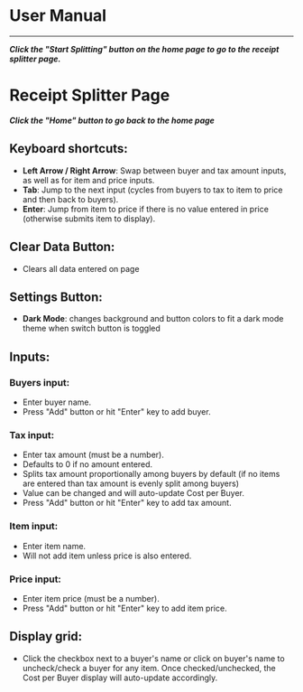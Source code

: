 # **User Manual**
____________________________________________________________________


***Click the "Start Splitting" button on the home page to go to the receipt splitter page.***



# Receipt Splitter Page
***Click the "Home" button to go back to the home page***
  


## Keyboard shortcuts:
- **Left Arrow / Right Arrow**: Swap between buyer and tax amount inputs, as well as for item and price inputs.
- **Tab**: Jump to the next input (cycles from buyers to tax to item to price and then back to buyers).
- **Enter**: Jump from item to price if there is no value entered in price (otherwise submits item to display).



## Clear Data Button:
- Clears all data entered on page



## Settings Button:
- **Dark Mode**: changes background and button colors to fit a dark mode theme when switch button is toggled



## Inputs:
### Buyers input:
- Enter buyer name.  
- Press "Add" button or hit "Enter" key to add buyer.

### Tax input:
- Enter tax amount (must be a number).
- Defaults to 0 if no amount entered.
- Splits tax amount proportionally among buyers by default (if no items are entered than tax amount is evenly split among buyers)
- Value can be changed and will auto-update Cost per Buyer.
- Press "Add" button or hit "Enter" key to add tax amount.  

### Item input:
- Enter item name.
- Will not add item unless price is also entered.  

### Price input:
- Enter item price (must be a number).
- Press "Add" button or hit "Enter" key to add item price.



## Display grid:
- Click the checkbox next to a buyer's name or click on buyer's name to uncheck/check a buyer for any item. Once checked/unchecked, the Cost per Buyer display will auto-update accordingly.
